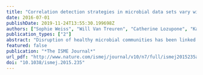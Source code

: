 ```yaml
---
title: "Correlation detection strategies in microbial data sets vary widely in sensitivity and precision"
date: 2016-07-01
publishDate: 2019-11-24T13:55:30.199698Z
authors: ["Sophie Weiss", "Will Van Treuren", "Catherine Lozupone", "Karoline Faust", "Jonathan Friedman", "Ye Deng", "Li Charlie Xia", "Zhenjiang Zech Xu", "Luke Ursell", "Eric J. Alm", "Amanda Birmingham", "Jacob A. Cram", "Jed A. Fuhrman", "Jeroen Raes", "Fengzhu Sun", "Jizhong Zhou", "Rob Knight"]
publication_types: ["2"]
abstract: "Disruption of healthy microbial communities has been linked to numerous diseases, yet microbial interactions are little understood. This is due in part to the large number of bacteria, and the much larger number of interactions (easily in the millions), making experimental investigation very difficult at best and necessitating the nascent field of computational exploration through microbial correlation networks. We benchmark the performance of eight correlation techniques on simulated and real data in response to challenges specific to microbiome studies: fractional sampling of ribosomal RNA sequences, uneven sampling depths, rare microbes and a high proportion of zero counts. Also tested is the ability to distinguish signals from noise, and detect a range of ecological and time-series relationships. Finally, we provide specific recommendations for correlation technique usage. Although some methods perform better than others, there is still considerable need for improvement in current techniques."
featured: false
publication: "*The ISME Journal*"
url_pdf: "http://www.nature.com/ismej/journal/v10/n7/full/ismej2015235a.html"
doi: "10.1038/ismej.2015.235"
---
```


